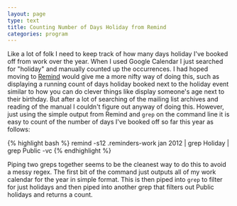 ```yaml
---
layout: page
type: text
title: Counting Number of Days Holiday from Remind 
categories: program
---
```

Like a lot of folk I need to keep track of how many days holiday I've booked off from work over the year. When I used Google Calendar I just searched for "holiday" and manually counted up the occurrences. I had hoped moving to [Remind](http://www.roaringpenguin.com/products/remind) would give me a more nifty way of doing this, such as displaying a running count of days holiday booked next to the holiday event similar to how you can do clever things like display someone's age next to their birthday. But after a lot of searching of the mailing list archives and reading of the manual I couldn't figure out anyway of doing this. However, just using the simple output from Remind and `grep` on the command line it is easy to count of the number of days I've booked off so far this year as follows:

{% highlight bash %}
remind -s12 .reminders-work jan 2012 | grep Holiday | grep Public -vc
{% endhighlight %}

Piping two greps together seems to be the cleanest way to do this to avoid a messy regex. The first bit of the command just outputs all of my work calendar for the year in simple format. This is then piped into `grep` to filter for just holidays and then piped into another grep that filters out Public holidays and returns a count.
